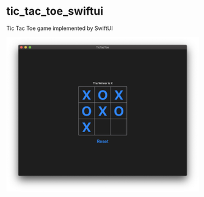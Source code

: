 # tic_tac_toe_swiftui
Tic Tac Toe game implemented by SwiftUI



![screen shot](https://github.com/suzp1984/tic_tac_toe_swiftui/raw/master/imgs/tic_tac_toe_swiftui.png)

